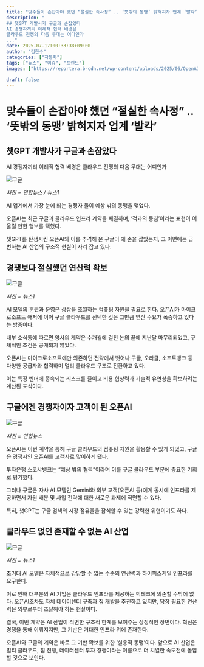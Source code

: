```yaml
---
title: "맞수들이 손잡아야 했던 “절실한 속사정” .. ‘뜻밖의 동맹’ 밝혀지자 업계 ‘발칵’"
description: "
## 챗GPT 개발사가 구글과 손잡았다
AI 경쟁자끼리 이례적 협력 배경은
클라우드 전쟁의 다음 무대는 어디인가
..."
date: 2025-07-17T00:33:38+09:00
author: "김한수"
categories: ["자동차"]
tags: ["뉴스", "이슈", "트렌드"]
images: ["https://reportera.b-cdn.net/wp-content/uploads/2025/06/OpenAI-and-Google-Contract-1-1024x576.jpg"]

draft: false
---
```


# 맞수들이 손잡아야 했던 “절실한 속사정” .. ‘뜻밖의 동맹’ 밝혀지자 업계 ‘발칵’


## 챗GPT 개발사가 구글과 손잡았다
AI 경쟁자끼리 이례적 협력 배경은
클라우드 전쟁의 다음 무대는 어디인가


![구글](https://reportera.b-cdn.net/wp-content/uploads/2025/06/OpenAI-and-Google-Contract-1-1024x576.jpg)

*사진 = 연합뉴스 / 뉴스1*

AI 업계에서 가장 눈에 띄는 경쟁자 둘이 예상 밖의 동맹을 맺었다.

오픈AI는 최근 구글과 클라우드 인프라 계약을 체결하며, ‘적과의 동침’이라는 표현이 어울릴 만한 행보를 택했다.

챗GPT를 탄생시킨 오픈AI와 이를 추격해 온 구글이 왜 손을 잡았는지, 그 이면에는 급변하는 AI 산업의 구조적 현실이 자리 잡고 있다.


## 경쟁보다 절실했던 연산력 확보


![구글](https://reportera.b-cdn.net/wp-content/uploads/2025/06/오픈AI-2-1024x683.jpg)

*사진 = 뉴스1*

AI 모델의 훈련과 운영은 상상을 초월하는 컴퓨팅 자원을 필요로 한다. 오픈AI가 마이크로소프트 애저에 이어 구글 클라우드를 선택한 것은 그만큼 연산 수요가 폭증하고 있다는 방증이다.

내부 소식통에 따르면 양사의 계약은 수개월에 걸친 논의 끝에 지난달 마무리되었고, 구체적인 조건은 공개되지 않았다.

오픈AI는 마이크로소프트에만 의존하던 전략에서 벗어나 구글, 오라클, 소프트뱅크 등 다양한 공급자와 협력하며 멀티 클라우드 구조로 전환하고 있다.

이는 특정 벤더에 종속되는 리스크를 줄이고 비용 협상력과 기술적 유연성을 확보하려는 계산된 포석이다.


## 구글에겐 경쟁자이자 고객이 된 오픈AI


![구글](https://reportera.b-cdn.net/wp-content/uploads/2025/06/구글-3-1-1024x683.jpg)

*사진 = 연합뉴스*

오픈AI는 이번 계약을 통해 구글 클라우드의 컴퓨팅 자원을 활용할 수 있게 되었고, 구글은 경쟁자인 오픈AI를 고객사로 맞이하게 됐다.

투자은행 스코샤뱅크는 “예상 밖의 협력”이라며 이를 구글 클라우드 부문에 중요한 기회로 평가했다.

그러나 구글은 자사 AI 모델인 Gemini와 외부 고객(오픈AI 등)에게 동시에 인프라를 제공하면서 자원 배분 및 사업 전략에 대한 새로운 과제에 직면할 수 있다.

특히, 챗GPT는 구글 검색의 시장 점유율을 잠식할 수 있는 강력한 위협이기도 하다.


## 클라우드 없인 존재할 수 없는 AI 산업


![구글](https://reportera.b-cdn.net/wp-content/uploads/2025/06/AI-4-1024x683.jpg)

*사진 = 뉴스1*

초거대 AI 모델은 자체적으로 감당할 수 없는 수준의 연산력과 하이퍼스케일 인프라를 요구한다.

이로 인해 대부분의 AI 기업은 클라우드 인프라를 제공하는 빅테크에 의존할 수밖에 없다. 오픈AI조차도 자체 데이터센터 구축과 칩 개발을 추진하고 있지만, 당장 필요한 연산력은 외부로부터 조달해야 하는 현실이다.

결국, 이번 계약은 AI 산업이 직면한 구조적 한계를 보여주는 상징적인 장면이다. 혁신은 경쟁을 통해 이뤄지지만, 그 기반은 거대한 인프라 위에 존재한다.

오픈AI와 구글의 계약은 바로 그 기반 확보를 위한 ‘실용적 동맹’이다. 앞으로 AI 산업은 멀티 클라우드, 칩 전쟁, 데이터센터 투자 경쟁이라는 이름으로 더 치열한 속도전에 돌입할 것으로 보인다.
